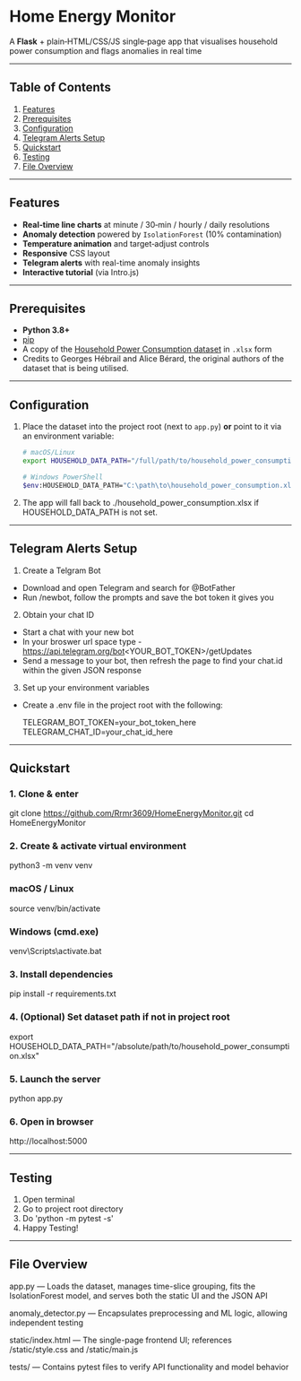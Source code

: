 # Home Energy Monitor

A **Flask** + plain‑HTML/CSS/JS single‑page app that visualises household power consumption and flags anomalies in real time

---

## Table of Contents

1. [Features](#features)  
2. [Prerequisites](#prerequisites)  
3. [Configuration](#configuration)  
4. [Telegram Alerts Setup](#telegram-alerts-setup)
5. [Quickstart](#quickstart)  
6. [Testing](#testing)
7. [File Overview](#file-overview)  

---

## Features

- **Real‑time line charts** at minute / 30‑min / hourly / daily resolutions  
- **Anomaly detection** powered by `IsolationForest` (10% contamination)  
- **Temperature animation** and target‑adjust controls  
- **Responsive** CSS layout  
- **Telegram alerts** with real-time anomaly insights
- **Interactive tutorial** (via Intro.js)
---

## Prerequisites

- **Python 3.8+**  
- [pip](https://pip.pypa.io/)  
- A copy of the [Household Power Consumption dataset](https://www.kaggle.com/datasets/thedevastator/240000-household-electricity-consumption-records/data) in `.xlsx` form  
- Credits to Georges Hébrail and Alice Bérard, the original authors of the dataset that is being utilised.
---

## Configuration

1. Place the dataset into the project root (next to `app.py`) **or** point to it via an environment variable:

   ```bash
   # macOS/Linux
   export HOUSEHOLD_DATA_PATH="/full/path/to/household_power_consumption.xlsx"

   # Windows PowerShell
   $env:HOUSEHOLD_DATA_PATH="C:\path\to\household_power_consumption.xlsx"


2. The app will fall back to ./household_power_consumption.xlsx if HOUSEHOLD_DATA_PATH is not set.

---

## Telegram Alerts Setup

1. Create a Telgram Bot

- Download and open Telegram and search for @BotFather
- Run /newbot, follow the prompts and save the bot token it gives you

2. Obtain your chat ID

- Start a chat with your new bot
- In your broswer url space type - https://api.telegram.org/bot<YOUR_BOT_TOKEN>/getUpdates
- Send a message to your bot, then refresh the page to find your chat.id within the given JSON response

3. Set up your environment variables
- Create a .env file in the project root with the following:
     
    TELEGRAM_BOT_TOKEN=your_bot_token_here
    TELEGRAM_CHAT_ID=your_chat_id_here

---

## Quickstart

### 1. Clone & enter
git clone https://github.com/Rrmr3609/HomeEnergyMonitor.git
cd HomeEnergyMonitor

### 2. Create & activate virtual environment
python3 -m venv venv

### macOS / Linux
source venv/bin/activate

### Windows (cmd.exe)
venv\Scripts\activate.bat

### 3. Install dependencies
pip install -r requirements.txt

### 4. (Optional) Set dataset path if not in project root
export HOUSEHOLD_DATA_PATH="/absolute/path/to/household_power_consumption.xlsx"

### 5. Launch the server
python app.py

### 6. Open in browser
http://localhost:5000

---

## Testing

1. Open terminal
2. Go to project root directory
3. Do 'python -m pytest -s'
4. Happy Testing!

---

## File Overview

app.py — Loads the dataset, manages time-slice grouping, fits the IsolationForest model, and serves both the static UI and the JSON API

anomaly_detector.py — Encapsulates preprocessing and ML logic, allowing independent testing

static/index.html — The single-page frontend UI; references /static/style.css and /static/main.js

tests/ — Contains pytest files to verify API functionality and model behavior
